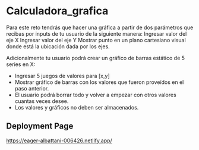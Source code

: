 # Calculadora_grafica

Para este reto tendrás que hacer una gráfica a partir de dos parámetros que recibas
por inputs de tu usuario de la siguiente manera:
Ingresar valor del eje X
Ingresar valor del eje Y
Mostrar punto en un plano cartesiano visual donde está la ubicación dada por los
ejes.

Adicionalmente tu usuario podrá crear un gráfico de barras estático de 5 series en X:
* Ingresar 5 juegos de valores para [x,y]
* Mostrar gráfico de barras con los valores que fueron proveídos en el paso anterior.
* El usuario podrá borrar todo y volver a empezar con otros valores cuantas veces
desee.
* Los valores y gráficos no deben ser almacenados.

## Deployment Page

https://eager-albattani-006426.netlify.app/
